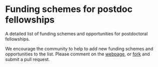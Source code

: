 # Funding schemes for postdoc fellowships
A detailed list of funding schemes and opportunities for postdoctoral fellowships.

We encourage the community to help to add new funding schemes and opportunities to the list. Please comment on the [webpage](https://asntech.github.io/postdoc-funding-schemes/), or [fork](https://asntech.github.io/postdoc-funding-schemes/) and submit a pull request.
